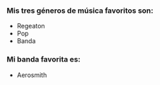 ### Mis tres géneros de música favoritos son:
* Regeaton
* Pop
* Banda

### Mi banda favorita es:

* Aerosmith
